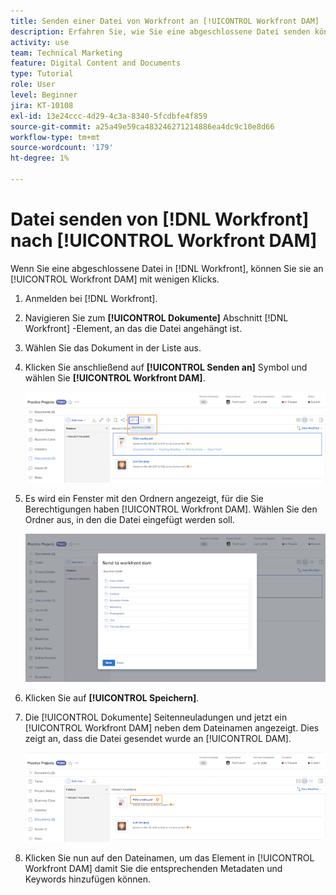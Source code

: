 ```yaml
---
title: Senden einer Datei von Workfront an [!UICONTROL Workfront DAM]
description: Erfahren Sie, wie Sie eine abgeschlossene Datei senden können in [!DNL Workfront] nach [!UICONTROL Workfront DAM].
activity: use
team: Technical Marketing
feature: Digital Content and Documents
type: Tutorial
role: User
level: Beginner
jira: KT-10108
exl-id: 13e24ccc-4d29-4c3a-8340-5fcdbfe4f859
source-git-commit: a25a49e59ca483246271214886ea4dc9c10e8d66
workflow-type: tm+mt
source-wordcount: '179'
ht-degree: 1%

---
```


# Datei senden von [!DNL Workfront] nach [!UICONTROL Workfront DAM]

Wenn Sie eine abgeschlossene Datei in [!DNL Workfront], können Sie sie an [!UICONTROL Workfront DAM] mit wenigen Klicks.

1. Anmelden bei [!DNL Workfront].
1. Navigieren Sie zum **[!UICONTROL Dokumente]** Abschnitt [!DNL Workfront] -Element, an das die Datei angehängt ist.
1. Wählen Sie das Dokument in der Liste aus.
1. Klicken Sie anschließend auf **[!UICONTROL Senden an]** Symbol und wählen Sie **[!UICONTROL Workfront DAM]**.

   ![Ein Bild der [!UICONTROL Freigeben für] Symbol in [!DNL Workfront]](assets/04-send-to-wrkfront-dam.png)

1. Es wird ein Fenster mit den Ordnern angezeigt, für die Sie Berechtigungen haben [!UICONTROL Workfront DAM]. Wählen Sie den Ordner aus, in den die Datei eingefügt werden soll.

   ![Ein Bild des Fensters mit den Ordnern, für die Sie in [!UICONTROL Workfront DAM]](assets/05-workfront-dam-folders.png)

1. Klicken Sie auf **[!UICONTROL Speichern]**.
1. Die [!UICONTROL Dokumente] Seitenneuladungen und jetzt ein [!UICONTROL Workfront DAM] neben dem Dateinamen angezeigt. Dies zeigt an, dass die Datei gesendet wurde an [!UICONTROL DAM].

   ![Ein Bild der [!UICONTROL Workfront DAM] Symbol neben dem Dateinamen](assets/06-dam-logo.png)

1. Klicken Sie nun auf den Dateinamen, um das Element in [!UICONTROL Workfront DAM] damit Sie die entsprechenden Metadaten und Keywords hinzufügen können.
